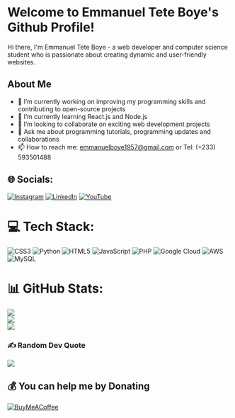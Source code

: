 # Welcome to Emmanuel Tete Boye's Github Profile!
Hi there, I'm Emmanuel Tete Boye - a web developer and computer science student who is passionate about creating dynamic and user-friendly websites.

## About Me
- 🔭 I’m currently working on improving my programming skills and contributing to open-source projects
- 🌱 I’m currently learning React.js and Node.js
- 👯 I’m looking to collaborate on exciting web development projects
- 💬 Ask me about programming tutorials, programming updates and collaborations
- 📫 How to reach me: emmanuelboye1957@gmail.com or Tel: (+233) 593501488





## 🌐 Socials:
[![Instagram](https://img.shields.io/badge/Instagram-%23E4405F.svg?logo=Instagram&logoColor=white)](https://instagram.com/tboye_Official) [![LinkedIn](https://img.shields.io/badge/LinkedIn-%230077B5.svg?logo=linkedin&logoColor=white)](https://linkedin.com/in/emmanuel-tete-boye) [![YouTube](https://img.shields.io/badge/YouTube-%23FF0000.svg?logo=YouTube&logoColor=white)](https://youtube.com/@Updated_newstv) 

# 💻 Tech Stack:
 ![CSS3](https://img.shields.io/badge/css3-%231572B6.svg?style=for-the-badge&logo=css3&logoColor=white) ![Python](https://img.shields.io/badge/python-3670A0?style=for-the-badge&logo=python&logoColor=ffdd54) ![HTML5](https://img.shields.io/badge/html5-%23E34F26.svg?style=for-the-badge&logo=html5&logoColor=white) ![JavaScript](https://img.shields.io/badge/javascript-%23323330.svg?style=for-the-badge&logo=javascript&logoColor=%23F7DF1E) ![PHP](https://img.shields.io/badge/php-%23777BB4.svg?style=for-the-badge&logo=php&logoColor=white) ![Google Cloud](https://img.shields.io/badge/Google%20Cloud-%234285F4.svg?style=for-the-badge&logo=google-cloud&logoColor=white) ![AWS](https://img.shields.io/badge/AWS-%23FF9900.svg?style=for-the-badge&logo=amazon-aws&logoColor=white) ![MySQL](https://img.shields.io/badge/mysql-%2300f.svg?style=for-the-badge&logo=mysql&logoColor=white)
# 📊 GitHub Stats:
![](https://github-readme-stats.vercel.app/api?username=t-boye&theme=dark&hide_border=false&include_all_commits=false&count_private=false)<br/>
![](https://github-readme-streak-stats.herokuapp.com/?user=t-boye&theme=dark&hide_border=false)<br/>
![](https://github-readme-stats.vercel.app/api/top-langs/?username=t-boye&theme=dark&hide_border=false&include_all_commits=false&count_private=false&layout=compact)

### ✍️ Random Dev Quote
![](https://quotes-github-readme.vercel.app/api?type=horizontal&theme=radical)


  ## 💰 You can help me by Donating
  [![BuyMeACoffee](https://img.shields.io/badge/Buy%20Me%20a%20Coffee-ffdd00?style=for-the-badge&logo=buy-me-a-coffee&logoColor=black)](https://buymeacoffee.com/buymeacoffee.com/?via=emmanuelboQ) 

  
<!-- Proudly created with GPRM ( https://gprm.itsvg.in ) -->
